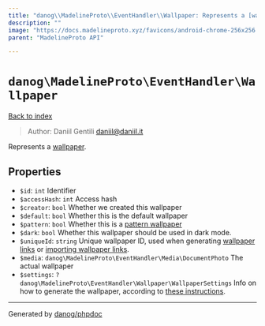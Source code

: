 ```yaml
---
title: "danog\\MadelineProto\\EventHandler\\Wallpaper: Represents a [wallpaper](https://core.telegram.org/api/wallpapers)."
description: ""
image: "https://docs.madelineproto.xyz/favicons/android-chrome-256x256.png"
parent: "MadelineProto API"

---
```

# `danog\MadelineProto\EventHandler\Wallpaper`
[Back to index](../../../index.html)

> Author: Daniil Gentili <daniil@daniil.it>  
  

Represents a [wallpaper](https://core.telegram.org/api/wallpapers).  



## Properties
* `$id`: `int` Identifier
* `$accessHash`: `int` Access hash
* `$creator`: `bool` Whether we created this wallpaper
* `$default`: `bool` Whether this is the default wallpaper
* `$pattern`: `bool` Whether this is a [pattern wallpaper](https://core.telegram.org/api/wallpapers#pattern-wallpapers)
* `$dark`: `bool` Whether this wallpaper should be used in dark mode.
* `$uniqueId`: `string` Unique wallpaper ID, used when generating [wallpaper links](https://core.telegram.org/api/links#wallpaper-links) or [importing wallpaper links](https://core.telegram.org/api/wallpapers).
* `$media`: `danog\MadelineProto\EventHandler\Media\DocumentPhoto` The actual wallpaper
* `$settings`: `?danog\MadelineProto\EventHandler\Wallpaper\WallpaperSettings` Info on how to generate the wallpaper, according to [these instructions](https://core.telegram.org/api/wallpapers).
---
Generated by [danog/phpdoc](https://phpdoc.daniil.it)
